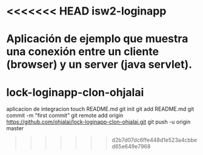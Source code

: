 <<<<<<< HEAD
isw2-loginapp
=============

Aplicación de ejemplo que muestra una conexión entre un cliente (browser) y un server (java servlet).
=======
lock-loginapp-clon-ohjalai
==========================

aplicacion de integracion
touch README.md
git init
git add README.md
git commit -m "first commit"
git remote add origin https://github.com/ohjalai/lock-loginapp-clon-ohjalai.git
git push -u origin master
>>>>>>> d2b7d07dc6ffe448d1e523a4cbbed65e649e7968
